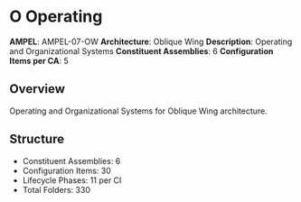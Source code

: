 # O Operating

**AMPEL**: AMPEL-07-OW
**Architecture**: Oblique Wing
**Description**: Operating and Organizational Systems
**Constituent Assemblies**: 6
**Configuration Items per CA**: 5

## Overview
Operating and Organizational Systems for Oblique Wing architecture.

## Structure
- Constituent Assemblies: 6
- Configuration Items: 30
- Lifecycle Phases: 11 per CI
- Total Folders: 330

